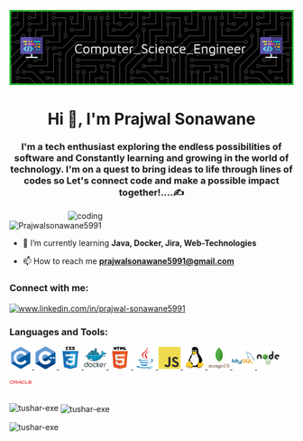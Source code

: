 ![Header](./header.png)

<h1 align="center">Hi 👋, I'm Prajwal Sonawane</h1>
<h3 align="center">I'm a tech enthusiast exploring the endless possibilities of software and Constantly learning and growing in the world of technology. I'm on a quest to bring ideas to life through lines of codes so Let's connect code and make a possible impact together!....✍️</h3>

<img align="right" alt="coding" width="400" src="https://i.pinimg.com/originals/b7/93/ae/b793aebd01b9271b999d03dfaf76be21.gif">

<p align="left"> <img src="https://komarev.com/ghpvc/?username=Prajwalsonawane5991&label=Profile%20views&color=0e75b6&style=flat" alt="Prajwalsonawane5991" /> </p>

- 🌱 I’m currently learning **Java, Docker, Jira, Web-Technologies**

- 📫 How to reach me **prajwalsonawane5991@gmail.com**



<h3 align="left">Connect with me:</h3>
<p align="left">
<a href="https://www.linkedin.com/in/prajwal-sonawane5991/" target="blank"><img align="center" src="https://raw.githubusercontent.com/rahuldkjain/github-profile-readme-generator/master/src/images/icons/Social/linked-in-alt.svg" alt="www.linkedin.com/in/prajwal-sonawane5991" height="30" width="40" /></a>
</p>

<h3 align="left">Languages and Tools:</h3>
<p align="left"> <a href="https://www.cprogramming.com/" target="_blank" rel="noreferrer"> <img src="https://raw.githubusercontent.com/devicons/devicon/master/icons/c/c-original.svg" alt="c" width="40" height="40"/> </a> <a href="https://www.w3schools.com/cpp/" target="_blank" rel="noreferrer"> <img src="https://raw.githubusercontent.com/devicons/devicon/master/icons/cplusplus/cplusplus-original.svg" alt="cplusplus" width="40" height="40"/> </a> <a href="https://www.w3schools.com/css/" target="_blank" rel="noreferrer"> <img src="https://raw.githubusercontent.com/devicons/devicon/master/icons/css3/css3-original-wordmark.svg" alt="css3" width="40" height="40"/> </a> <a href="https://www.docker.com/" target="_blank" rel="noreferrer"> <img src="https://raw.githubusercontent.com/devicons/devicon/master/icons/docker/docker-original-wordmark.svg" alt="docker" width="40" height="40"/> </a> <a href="https://www.w3.org/html/" target="_blank" rel="noreferrer"> <img src="https://raw.githubusercontent.com/devicons/devicon/master/icons/html5/html5-original-wordmark.svg" alt="html5" width="40" height="40"/> </a> <a href="https://www.java.com" target="_blank" rel="noreferrer"> <img src="https://raw.githubusercontent.com/devicons/devicon/master/icons/java/java-original.svg" alt="java" width="40" height="40"/> </a> <a href="https://developer.mozilla.org/en-US/docs/Web/JavaScript" target="_blank" rel="noreferrer"> <img src="https://raw.githubusercontent.com/devicons/devicon/master/icons/javascript/javascript-original.svg" alt="javascript" width="40" height="40"/> </a> <a href="https://www.linux.org/" target="_blank" rel="noreferrer"> <img src="https://raw.githubusercontent.com/devicons/devicon/master/icons/linux/linux-original.svg" alt="linux" width="40" height="40"/> </a> <a href="https://www.mongodb.com/" target="_blank" rel="noreferrer"> <img src="https://raw.githubusercontent.com/devicons/devicon/master/icons/mongodb/mongodb-original-wordmark.svg" alt="mongodb" width="40" height="40"/> </a> <a href="https://www.mysql.com/" target="_blank" rel="noreferrer"> <img src="https://raw.githubusercontent.com/devicons/devicon/master/icons/mysql/mysql-original-wordmark.svg" alt="mysql" width="40" height="40"/> </a> <a href="https://nodejs.org" target="_blank" rel="noreferrer"> <img src="https://raw.githubusercontent.com/devicons/devicon/master/icons/nodejs/nodejs-original-wordmark.svg" alt="nodejs" width="40" height="40"/> </a> <a href="https://www.oracle.com/" target="_blank" rel="noreferrer"> <img src="https://raw.githubusercontent.com/devicons/devicon/master/icons/oracle/oracle-original.svg" alt="oracle" width="40" height="40"/> </a> </p>

<p><img align="left" src="https://github-readme-stats.vercel.app/api/top-langs?username=Prajwalsonawane5991&show_icons=true&locale=en&layout=compact" alt="tushar-exe" /></p>

<p>&nbsp;<img align="center" src="https://github-readme-stats.vercel.app/api?username=Prajwalsonawane5991&show_icons=true&locale=en" alt="tushar-exe" /></p>

<p><img align="center" src="https://github-readme-streak-stats.herokuapp.com/?user=Prajwalsonawane5991&" alt="tushar-exe" /></p>
